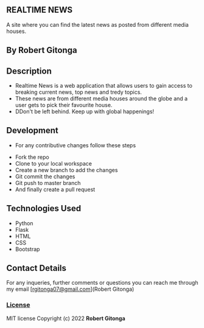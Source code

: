 ## REALTIME NEWS

A site where you can find the latest news as posted from different media houses.

## By Robert Gitonga

## Description

- Realtime News is a web application that allows users to gain access to breaking current news, top news and tredy topics.
- These news are from different media houses around the globe and a user gets to pick their favourite house.
- DDon't be left behind. Keep up with global happenings!

## Development

- For any contributive changes follow these steps

* Fork the repo
* Clone to your local workspace
* Create a new branch to add the changes
* Git commit the changes
* Git push to master branch
* And finally create a pull request

## Technologies Used

- Python
- Flask
- HTML
- CSS
- Bootstrap

## Contact Details

For any inqueries, further comments or questions you can reach me through my email [rgitonga07@gmail.com](Robert Gitonga)

### [License](LICENSE)

MIT license
Copyright (c) 2022
**Robert Gitonga**
